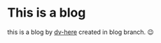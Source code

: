 # This is a blog

this is a blog by [dv-here](https://github.com/dv-here) created in blog branch.
:wink:
